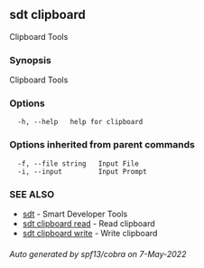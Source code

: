 ## sdt clipboard

Clipboard Tools

### Synopsis

Clipboard Tools

### Options

```
  -h, --help   help for clipboard
```

### Options inherited from parent commands

```
  -f, --file string   Input File
  -i, --input         Input Prompt
```

### SEE ALSO

* [sdt](sdt.md)	 - Smart Developer Tools
* [sdt clipboard read](sdt_clipboard_read.md)	 - Read clipboard
* [sdt clipboard write](sdt_clipboard_write.md)	 - Write clipboard

###### Auto generated by spf13/cobra on 7-May-2022
